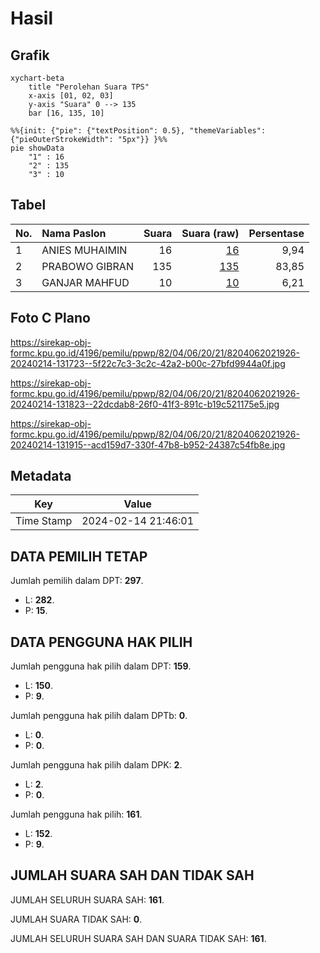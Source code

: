 # Hasil

## Grafik

```mermaid
xychart-beta
    title "Perolehan Suara TPS"
    x-axis [01, 02, 03]
    y-axis "Suara" 0 --> 135
    bar [16, 135, 10]
```

```mermaid
%%{init: {"pie": {"textPosition": 0.5}, "themeVariables": {"pieOuterStrokeWidth": "5px"}} }%%
pie showData
    "1" : 16
    "2" : 135
    "3" : 10
```

## Tabel

| No. | Nama Paslon    | Suara | Suara (raw) | Persentase |
|:--- |:-------------- | -----:| -----------:| ----------:|
| 1   | ANIES MUHAIMIN | 16    | [16][p-1]   | 9,94       |
| 2   | PRABOWO GIBRAN | 135   | [135][p-2]  | 83,85      |
| 3   | GANJAR MAHFUD  | 10    | [10][p-3]   | 6,21       |


[p-1]: https://github.com/gigit-pemilu/pemilu-2024-82-maluku-utara/blob/main/pilpres/hitung-suara/sub/82-maluku-utara/sub/04-halmahera-selatan/sub/06-obi/sub/2021-kawasi/sub/926-tps/sub/paslon-1.txt
[p-2]: https://github.com/gigit-pemilu/pemilu-2024-82-maluku-utara/blob/main/pilpres/hitung-suara/sub/82-maluku-utara/sub/04-halmahera-selatan/sub/06-obi/sub/2021-kawasi/sub/926-tps/sub/paslon-2.txt
[p-3]: https://github.com/gigit-pemilu/pemilu-2024-82-maluku-utara/blob/main/pilpres/hitung-suara/sub/82-maluku-utara/sub/04-halmahera-selatan/sub/06-obi/sub/2021-kawasi/sub/926-tps/sub/paslon-3.txt

## Foto C Plano

https://sirekap-obj-formc.kpu.go.id/4196/pemilu/ppwp/82/04/06/20/21/8204062021926-20240214-131723--5f22c7c3-3c2c-42a2-b00c-27bfd9944a0f.jpg

https://sirekap-obj-formc.kpu.go.id/4196/pemilu/ppwp/82/04/06/20/21/8204062021926-20240214-131823--22dcdab8-26f0-41f3-891c-b19c521175e5.jpg

https://sirekap-obj-formc.kpu.go.id/4196/pemilu/ppwp/82/04/06/20/21/8204062021926-20240214-131915--acd159d7-330f-47b8-b952-24387c54fb8e.jpg


## Metadata

| Key        | Value               |
| ---------- | ------------------- |
| Time Stamp | 2024-02-14 21:46:01 |


## DATA PEMILIH TETAP

Jumlah pemilih dalam DPT: **297**.
 * L: **282**.
 * P: **15**.

## DATA PENGGUNA HAK PILIH

Jumlah pengguna hak pilih dalam DPT: **159**.
 * L: **150**.
 * P: **9**.

Jumlah pengguna hak pilih dalam DPTb: **0**.
 * L: **0**.
 * P: **0**.

Jumlah pengguna hak pilih dalam DPK: **2**.
 * L: **2**.
 * P: **0**.

Jumlah pengguna hak pilih: **161**.
 * L: **152**.
 * P: **9**.

## JUMLAH SUARA SAH DAN TIDAK SAH

JUMLAH SELURUH SUARA SAH: **161**.

JUMLAH SUARA TIDAK SAH: **0**.

JUMLAH SELURUH SUARA SAH DAN SUARA TIDAK SAH: **161**.


